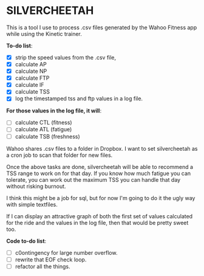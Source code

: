 # SILVERCHEETAH
This is a tool I use to process .csv files generated by the Wahoo Fitness app while using the Kinetic trainer.

__To-do list__:
-  [x] strip the speed values from the .csv file,
-  [x] calculate AP
-  [x] calculate NP
-  [x] calculate FTP
-  [x] calculate IF
-  [x] calculate TSS
-  [x] log the timestamped tss and ftp values in a log file.

 __For those values in the log file, it will__:
-  [ ] calculate CTL (fitness)
-  [ ] calculate ATL (fatigue)
-  [ ] calculate TSB (freshness)

Wahoo shares .csv files to a folder in Dropbox. I want to set silvercheetah as a cron job to scan that folder for new files.

Once the above tasks are done, silvercheetah will be able to recommend a TSS range to work on for that day. If you know how much fatigue you can tolerate, you can work out the maximum TSS you can handle that day without risking burnout.

I think this might be a job for sql, but for now I'm going to do it the ugly way with simple textfiles.

If I can display an attractive graph of both the first set of values calculated for the
ride and the values in the log file, then that would be pretty sweet too.

__Code to-do list__:
-  [ ] c0ontingency for large number overflow.
-  [ ] rewrite that EOF check loop.
-  [ ] refactor all the things.
